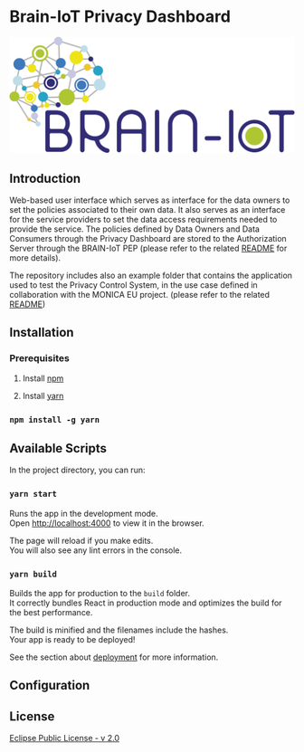 # Brain-IoT Privacy Dashboard
![image](public/images/logo_nome.png)

## Introduction

Web-based user interface which serves as interface for the data owners to set the policies associated to their own data. It also serves as an interface for the service providers to set the data access requirements needed to provide the service. The policies defined by Data Owners and Data Consumers through the Privacy Dashboard are stored to the Authorization Server through the BRAIN-IoT PEP (please refer to the related [README](https://github.com/eclipse-researchlabs/brain-iot-privacy-control-system/blob/main/privacy_dashboard/README.md) for more details).

The repository includes also an example folder that contains the application used to test the Privacy Control System, in the use case defined in collaboration with the MONICA EU project. (please refer to the related [README](https://github.com/eclipse-researchlabs/brain-iot-privacy-control-system/blob/main/examples/README.md))


## Installation

### Prerequisites

1. Install [npm](https://www.npmjs.com/get-npm)


2. Install [yarn](https://yarnpkg.com/getting-started/install)

### `npm install -g yarn`


## Available Scripts

In the project directory, you can run:

### `yarn start`

Runs the app in the development mode.\
Open [http://localhost:4000](http://localhost:4000) to view it in the browser.

The page will reload if you make edits.\
You will also see any lint errors in the console.

### `yarn build`

Builds the app for production to the `build` folder.\
It correctly bundles React in production mode and optimizes the build for the best performance.

The build is minified and the filenames include the hashes.\
Your app is ready to be deployed!

See the section about [deployment](https://facebook.github.io/create-react-app/docs/deployment) for more information.


## Configuration


## License
[Eclipse Public License - v 2.0](https://www.eclipse.org/legal/epl-2.0/)
